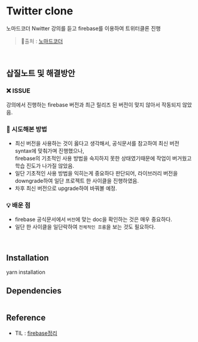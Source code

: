 # Twitter clone

노마드코더 Nwitter 강의를 듣고 firebase를 이용하여 트위터클론 진행 
> 🔗출처 : [노마드코더](https://github.com/nomadcoders/nwitter)

<br/>

## 삽질노트 및 해결방안

### ❌ ISSUE

강의에서 진행하는 firebase 버전과 최근 릴리즈 된 버전이 맞지 않아서 작동되지 않았음. <br/>

### 🧐 시도해본 방법

- 최신 버전을 사용하는 것이 옳다고 생각해서, 공식문서를 참고하여 최신 버전 syntax에 맞춰가며 진행했으나, <br/>
firebase의 기초적인 사용 방법을 숙지하지 못한 상태였기때문에 작업이 버거웠고 학습 진도가 나가질 않았음.
- 일단 기초적인 사용 방법을 익히는게 중요하다 판단되어, 라이브러리 버전을 downgrade하여 일단 프로젝트 한 사이클을 진행하였음.
- 차후 최신 버전으로 upgrade하여 바꿔볼 예정.

### 💡 배운 점

- firebase 공식문서에서 `버전`에 맞는 doc을 확인하는 것은 매우 중요하다.
- 일단 한 사이클을 일단락하여 `전체적인 흐름`을 보는 것도 필요하다.

<br/>

## Installation
yarn installation

## Dependencies

```

```

## Reference
- TIL : [firebase정리](https://github.com/sukyoungshin/TIL/tree/main/FIREBASE)
